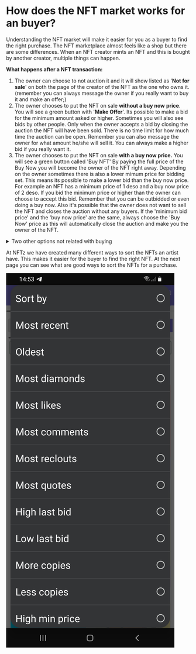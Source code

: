 # How does the NFT market works for an buyer?

Understanding the NFT market will make it easier for you as a buyer to find the right purchase. The NFT marketplace almost feels like a shop but there are some differences. When an NFT creator mints an NFT and this is bought by another creator, multiple things can happen.&#x20;



**What happens after a NFT transaction:**

1. The owner can choose to not auction it and it will show listed as '**Not for sale**' on both the page of the creator of the NFT as the one who owns it. (remember you can always message the owner if you really want to buy it and make an offer;) &#x20;
2. The owner chooses to put the NFT on sale **without a buy now** **price**.  You will see a green button with '**Make Offer**'. Its possible to make a bid for the minimum amount asked or higher. Sometimes you will also see bids by other people. Only when the owner accepts a bid by closing the auction the NFT will have been sold. There is no time limit for how much time the auction can be open. Remember you can also message the owner for what amount he/she will sell it. You can always make a higher bid if you really want it.  &#x20;
3. The owner chooses to put the NFT on sale **with a buy now price.** You will see a green button called 'Buy NFT' By paying the full price of the Buy Now you will become the owner of the NFT right away. Depending on the owner sometimes there is also a lower mimum price for bidding set. This means its possible to make a lower bid than the buy now price.  For example an NFT has a minimum price of 1 deso and a buy now price of 2 deso. If you bid the minimum price or higher than the owner can choose to accept this bid. Remember that you can be outbidded or even doing a buy now. Also it's possible that the owner does not want to sell the NFT and closes the auction without any buyers. If the 'minimum bid price' and the 'buy now price' are the same, always choose the 'Buy Now' price as this will automatically close the auction and make you the owner of the NFT.

<details>

<summary>Two other options not related with buying</summary>

4\. The owner chooses to transfer the NFT to another creator. This happens sometimes if creators trade NFTs with each other or want to gift somebody.

5\. The owner chooses to burn the NFT. If this happens the NFT is removed from the blockchain and will be shown as a post instead of an NFT.&#x20;

</details>



At NFTz we have created many different ways to sort the NFTs an artist have. This makes it easier for the buyer to find the right NFT. At the next page you can see what are good ways to sort the NFTs for a purchase.&#x20;

![](../../.gitbook/assets/Sorting.jpg)



